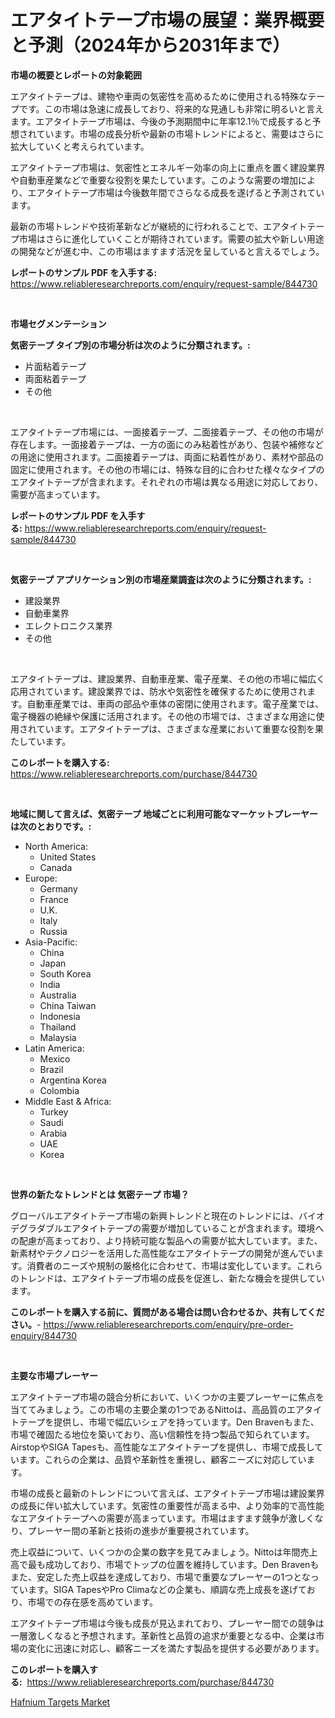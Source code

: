 <p><h1>エアタイトテープ市場の展望：業界概要と予測（2024年から2031年まで）</h1></p><p><strong>市場の概要とレポートの対象範囲</strong></p>
<p><p>エアタイトテープは、建物や車両の気密性を高めるために使用される特殊なテープです。この市場は急速に成長しており、将来的な見通しも非常に明るいと言えます。エアタイトテープ市場は、今後の予測期間中に年率12.1％で成長すると予想されています。市場の成長分析や最新の市場トレンドによると、需要はさらに拡大していくと考えられています。</p><p>エアタイトテープ市場は、気密性とエネルギー効率の向上に重点を置く建設業界や自動車産業などで重要な役割を果たしています。このような需要の増加により、エアタイトテープ市場は今後数年間でさらなる成長を遂げると予測されています。</p><p>最新の市場トレンドや技術革新などが継続的に行われることで、エアタイトテープ市場はさらに進化していくことが期待されています。需要の拡大や新しい用途の開発などが進む中、この市場はますます活況を呈していると言えるでしょう。</p></p>
<p><strong>レポートのサンプル PDF を入手する:</strong> <a href="https://www.reliableresearchreports.com/enquiry/request-sample/844730">https://www.reliableresearchreports.com/enquiry/request-sample/844730</a></p>
<p>&nbsp;</p>
<p><strong>市場セグメンテーション</strong></p>
<p><strong>気密テープ タイプ別の市場分析は次のように分類されます。:</strong></p>
<p><ul><li>片面粘着テープ</li><li>両面粘着テープ</li><li>その他</li></ul></p>
<p>&nbsp;</p>
<p><p>エアタイトテープ市場には、一面接着テープ、二面接着テープ、その他の市場が存在します。一面接着テープは、一方の面にのみ粘着性があり、包装や補修などの用途に使用されます。二面接着テープは、両面に粘着性があり、素材や部品の固定に使用されます。その他の市場には、特殊な目的に合わせた様々なタイプのエアタイトテープが含まれます。それぞれの市場は異なる用途に対応しており、需要が高まっています。</p></p>
<p><strong>レポートのサンプル PDF を入手する:</strong>&nbsp;<a href="https://www.reliableresearchreports.com/enquiry/request-sample/844730">https://www.reliableresearchreports.com/enquiry/request-sample/844730</a></p>
<p>&nbsp;</p>
<p><strong> 気密テープ アプリケーション別の市場産業調査は次のように分類されます。:</strong></p>
<p><ul><li>建設業界</li><li>自動車業界</li><li>エレクトロニクス業界</li><li>その他</li></ul></p>
<p>&nbsp;</p>
<p><p>エアタイトテープは、建設業界、自動車産業、電子産業、その他の市場に幅広く応用されています。建設業界では、防水や気密性を確保するために使用されます。自動車産業では、車両の部品や車体の密閉に使用されます。電子産業では、電子機器の絶縁や保護に活用されます。その他の市場では、さまざまな用途に使用されています。エアタイトテープは、さまざまな産業において重要な役割を果たしています。</p></p>
<p><strong>このレポートを購入する:</strong>&nbsp; <a href="https://www.reliableresearchreports.com/purchase/844730">https://www.reliableresearchreports.com/purchase/844730</a></p>
<p>&nbsp;</p>
<p><strong>地域に関して言えば、気密テープ 地域ごとに利用可能なマーケットプレーヤーは次のとおりです。:</strong></p>
<p><ul>
    <li>
        North America:
        <ul>
            <li>United States</li>
            <li>Canada</li>
        </ul>
    </li>
    <li>
        Europe:
        <ul>
            <li>Germany</li>
            <li>France</li>
            <li>U.K.</li>
            <li>Italy</li>
            <li>Russia</li>
        </ul>
    </li>
    <li>
        Asia-Pacific:
        <ul>
            <li>China</li>
            <li>Japan</li>
            <li>South Korea</li>
            <li>India</li>
            <li>Australia</li>
            <li>China Taiwan</li>
            <li>Indonesia</li>
            <li>Thailand</li>
            <li>Malaysia</li>
        </ul>
    </li>
    <li>
        Latin America:
        <ul>
            <li>Mexico</li>
            <li>Brazil</li>
            <li>Argentina Korea</li>
            <li>Colombia</li>
        </ul>
    </li>
    <li>
        Middle East & Africa:
        <ul>
            <li>Turkey</li>
            <li>Saudi</li>
            <li>Arabia</li>
            <li>UAE</li>
            <li>Korea</li>
        </ul>
    </li>
    </ul></p>
<p>&nbsp;</p>
<p><strong>世界の新たなトレンドとは 気密テープ 市場？</strong></p>
<p><p>グローバルエアタイトテープ市場の新興トレンドと現在のトレンドには、バイオデグラダブルエアタイトテープの需要が増加していることが含まれます。環境への配慮が高まっており、より持続可能な製品への需要が拡大しています。また、新素材やテクノロジーを活用した高性能なエアタイトテープの開発が進んでいます。消費者のニーズや規制の厳格化に合わせて、市場は変化しています。これらのトレンドは、エアタイトテープ市場の成長を促進し、新たな機会を提供しています。</p></p>
<p><strong>このレポートを購入する前に、質問がある場合は問い合わせるか、共有してください。</strong>- <a href="https://www.reliableresearchreports.com/enquiry/pre-order-enquiry/844730">https://www.reliableresearchreports.com/enquiry/pre-order-enquiry/844730</a></p>
<p>&nbsp;</p>
<p><strong>主要な市場プレーヤー</strong></p>
<p><p>エアタイトテープ市場の競合分析において、いくつかの主要プレーヤーに焦点を当ててみましょう。この市場の主要企業の1つであるNittoは、高品質のエアタイトテープを提供し、市場で幅広いシェアを持っています。Den Bravenもまた、市場で確固たる地位を築いており、高い信頼性を持つ製品で知られています。AirstopやSIGA Tapesも、高性能なエアタイトテープを提供し、市場で成長しています。これらの企業は、品質や革新性を重視し、顧客ニーズに対応しています。</p><p>市場の成長と最新のトレンドについて言えば、エアタイトテープ市場は建設業界の成長に伴い拡大しています。気密性の重要性が高まる中、より効率的で高性能なエアタイトテープへの需要が高まっています。市場はますます競争が激しくなり、プレーヤー間の革新と技術の進歩が重要視されています。</p><p>売上収益について、いくつかの企業の数字を見てみましょう。Nittoは年間売上高で最も成功しており、市場でトップの位置を維持しています。Den Bravenもまた、安定した売上収益を達成しており、市場で重要なプレーヤーの1つとなっています。SIGA TapesやPro Climaなどの企業も、順調な売上成長を遂げており、市場での存在感を高めています。</p><p>エアタイトテープ市場は今後も成長が見込まれており、プレーヤー間での競争は一層激しくなると予想されます。革新性と品質の追求が重要となる中、企業は市場の変化に迅速に対応し、顧客ニーズを満たす製品を提供する必要があります。</p></p>
<p><strong>このレポートを購入する:</strong>&nbsp;&nbsp;<a href="https://www.reliableresearchreports.com/purchase/844730">https://www.reliableresearchreports.com/purchase/844730</a></p>
<p><p><a href="https://bubble-tree-ea4.notion.site/Hafnium-Targets-Market-Size-Furnishes-Valuable-Information-Encompassing-Market-Share-Market-Trends--7e1ddf34c35d4915b00bf8a047ec4acc">Hafnium Targets Market</a></p></p>